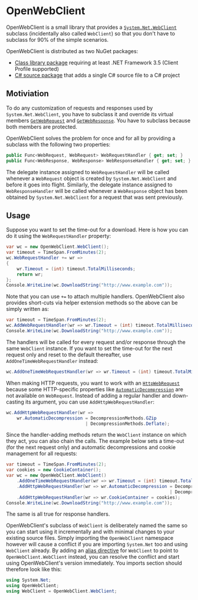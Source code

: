 # OpenWebClient

OpenWebClient is a small library that provides a [`System.Net.WebClient`][wc]
subclass (incidentally also called `WebClient`) so that you don't have to
subclass for 90% of the simple scenarios.

OpenWebClient is distributed as two NuGet packages:

- [Class library package][nupkg] requiring at least .NET Framework 3.5 (Client
  Profile supported)
- [C# source package][src-nupkg] that adds a single C# source file to a C#
  project

## Motiviation

To do any customization of requests and responses used by
`System.Net.WebClient`, you have to subclass it and override its virtual
members [`GetWebRequest`][gwreq] and [`GetWebResponse`][gwrsp]. You have to
subclass because both members are protected.

OpenWebClient solves the problem for once and for all by providing a subclass
with the following two properties:

```c#
public Func<WebRequest, WebRequest> WebRequestHandler { get; set; }
public Func<WebResponse, WebResponse> WebResponseHandler { get; set; }
```

The delegate instance assigned to `WebRequestHandler` will be called whenever a
`WebRequest` object is created by `System.Net.WebClient` and before it goes
into flight. Similarly, the delegate instance assigned to `WebResponseHandler`
will be called whenever a `WebResponse` object has been obtained by
`System.Net.WebClient` for a request that was sent previously.

## Usage

Suppose you want to set the time-out for a download. Here is how you can do it
using the `WebRequestHandler` property:

```c#
var wc = new OpenWebClient.WebClient();
var timeout = TimeSpan.FromMinutes(2);
wc.WebRequestHandler += wr =>
{
    wr.Timeout = (int) timeout.TotalMilliseconds;
    return wr;
};
Console.WriteLine(wc.DownloadString("http://www.example.com"));
```

Note that you can use `+=` to attach multiple handlers. OpenWebClient also
provides short-cuts via helper extension methods so the above can be simply
written as:

```c#
var timeout = TimeSpan.FromMinutes(2);
wc.AddWebRequestHandler(wr => wr.Timeout = (int) timeout.TotalMilliseconds);
Console.WriteLine(wc.DownloadString("http://www.example.com"));
```

The handlers will be called for every request and/or response through the same
`WebClient` instance. If you want to set the time-out for the next request
only and reset to the default thereafter, use `AddOneTimeWebRequestHandler`
instead:

```c#
wc.AddOneTimeWebRequestHandler(wr => wr.Timeout = (int) timeout.TotalMilliseconds);
```

When making HTTP requests, you want to work with an [`HttpWebRequest`][hwebreq]
because some HTTP-specific properties like [`AutomaticDecompression`][autodecomp]
are not available on `WebRequest`. Instead of adding a regular handler and
down-casting its argument, you can use `AddHttpWebRequestHandler`:

```c#
wc.AddHttpWebRequestHandler(wr =>
    wr.AutomaticDecompression = DecompressionMethods.GZip
                              | DecompressionMethods.Deflate);
```

Since the handler-adding methods return the `WebClient` instance on which they
act, you can also chain the calls. The example below sets a time-out (for the
next request only) and automatic decompressions and cookie management for all
requests:

```c#
var timeout = TimeSpan.FromMinutes(2);
var cookies = new CookieContainer();
var wc = new OpenWebClient.WebClient()
    .AddOneTimeWebRequestHandler(wr => wr.Timeout = (int) timeout.TotalMilliseconds)
    .AddHttpWebRequestHandler(wr => wr.AutomaticDecompression = DecompressionMethods.GZip
                                                              | DecompressionMethods.Deflate)
    .AddHttpWebRequestHandler(wr => wr.CookieContainer = cookies);
Console.WriteLine(wc.DownloadString("http://www.example.com"));
```

The same is all true for response handlers.

OpenWebClient's subclass of `WebClient` is deliberately named the same so you
can start using it incrementally and with minimal changes to your existing
source files. Simply importing the `OpenWebClient` namespace however will
cause a conflict if you are importing `System.Net` too and using `WebClient`
already. By adding an [alias directive][using-alias] for `WebClient` to point
to `OpenWebClient.WebClient` instead, you can resolve the conflict and start
using OpenWebClient's version immediately. You imports section should therefore
look like this:

```c#
using System.Net;
using OpenWebClient;
using WebClient = OpenWebClient.WebClient;
```


[wc]: http://msdn.microsoft.com/en-us/library/system.net.webclient.aspx
[nupkg]: http://www.nuget.org/packages/OpenWebClient/
[src-nupkg]: http://www.nuget.org/packages/OpenWebClient.Source/
[gwreq]: http://msdn.microsoft.com/en-us/library/system.net.webclient.getwebrequest.aspx
[gwrsp]: http://msdn.microsoft.com/en-us/library/system.net.webclient.getwebresponse.aspx
[hwebreq]: http://msdn.microsoft.com/en-us/library/system.net.httpwebrequest.aspx
[autodecomp]: http://msdn.microsoft.com/en-us/library/system.net.httpwebrequest.automaticdecompression.aspx
[using-alias]: http://msdn.microsoft.com/en-us/library/aa664765.aspx
